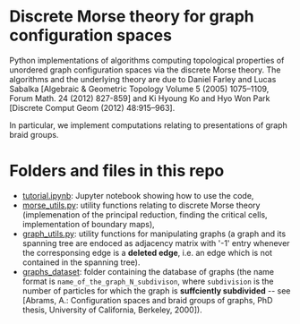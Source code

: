# Discrete Morse theory for graph configuration spaces

Python implementations of algorithms computing topological properties of unordered graph configuration spaces via the discrete Morse theory. The algorithms and the underlying theory are due to Daniel Farley and Lucas Sabalka [Algebraic & Geometric Topology Volume 5 (2005) 1075–1109, Forum Math. 24 (2012) 827-859] and Ki Hyoung Ko and Hyo Won Park  [Discrete Comput Geom (2012) 48:915–963]. 

In particular, we implement computations relating to presentations of graph braid groups.

# Folders and files in this repo

-  [tutorial.ipynb](tutorial.ipynb): Jupyter notebook showing how to use the code,
-  [morse_utils.py](morse_utils.py): utility functions relating to discrete Morse theory (implemenation of the principal reduction, finding the critical cells, implementation of boundary maps),
-  [graph_utils.py](graph_utils.py): utility functions for manipulating graphs (a graph and its spanning tree are endoced as adjacency matrix with '-1' entry whenever the corresponsing edge is a **deleted edge**, i.e. an edge which is not contained in the spanning tree).
-  [graphs_dataset](graphs_dataset): folder containing the database of graphs (the name format is `name_of_the_graph_N_subdivison`, where `subdivision` is the number of particles for which the graph is **suffciently subdivided** -- see [Abrams, A.: Configuration spaces and braid groups of graphs, PhD thesis, University of California, Berkeley, 2000]).

